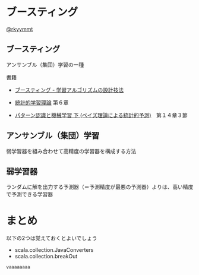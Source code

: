# ブースティング

[@rkyymmt](https://twitter.com/rkyymmt)


## ブースティング

アンサンブル（集団）学習の一種

書籍

* [ブースティング - 学習アルゴリズムの設計技法](http://www.amazon.co.jp/dp/4627813317)

* [統計的学習理論](http://www.amazon.co.jp/dp/4061529056) 第６章

* [パターン認識と機械学習 下 (ベイズ理論による統計的予測)](http://www.amazon.co.jp/dp/4621061240)　第１４章３節


## アンサンブル（集団）学習

弱学習器を組み合わせて高精度の学習器を構成する方法


## 弱学習器

ランダムに解を出力する予測器（＝予測精度が最悪の予測器）よりは、高い精度で予測できる学習器


# まとめ

以下の2つは覚えておくとよいでしょう

* scala.collection.JavaConverters
* scala.collection.breakOut


```scala
vaaaaaaaa
```
